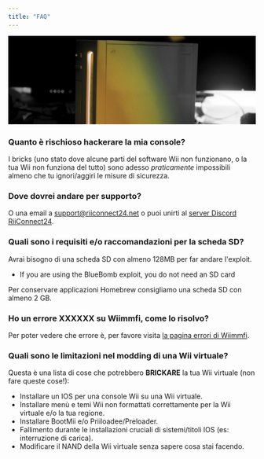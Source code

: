```yaml
---
title: "FAQ"
---
```


![Il Logo giallo di Wii RiiConnect24](/images/Wii_Yellow_Gray.jpg)

### Quanto è rischioso hackerare la mia console?
I bricks (uno stato dove alcune parti del software Wii non funzionano, o la tua Wii non funziona del tutto) sono adesso *praticamente* impossibili almeno che tu ignori/aggiri le misure di sicurezza.

### Dove dovrei andare per supporto?
O una email a support@riiconnect24.net o puoi unirti al [ server Discord RiiConnect24](https://discord.gg/b4Y7jfD).

### Quali sono i requisiti e/o raccomandazioni per la scheda SD?
Avrai bisogno di una scheda SD con almeno 128MB per far andare l'exploit.

- If you are using the BlueBomb exploit, you do not need an SD card

Per conservare applicazioni Homebrew consigliamo una scheda SD con almeno 2 GB.

### Ho un errore XXXXXX su Wiimmfi, come lo risolvo?
Per poter vedere che errore è, per favore visita [la pagina errori di Wiimmfi](https://wiimmfi.de/error).

### Quali sono le limitazioni nel modding di una Wii virtuale?
Questa è una lista di cose che potrebbero **BRICKARE** la tua Wii virtuale (non fare queste cose!):
* Installare un IOS per una console Wii su una Wii virtuale.
* Installare menù e temi Wii non formattati correttamente per la Wii virtuale e/o la tua regione.
* Installare BootMii e/o Priiloadee/Preloader.
* Fallimento durante le installazioni cruciali di sistemi/titoli IOS (es: interruzione di carica).
* Modificare il NAND della Wii virtuale senza sapere cosa stai facendo.
